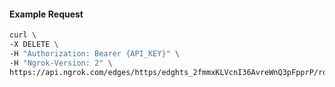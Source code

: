 <!-- Code generated for API Clients. DO NOT EDIT. -->

#### Example Request

```bash
curl \
-X DELETE \
-H "Authorization: Bearer {API_KEY}" \
-H "Ngrok-Version: 2" \
https://api.ngrok.com/edges/https/edghts_2fmmxKLVcnI36AvreWnQ3pFpprP/routes/edghtsrt_2fmmxMypJiMqp6BSuHjnzxLGUj7/request_headers
```
